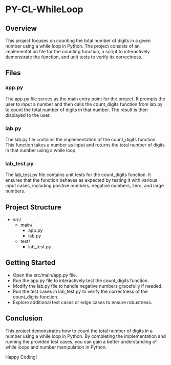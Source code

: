 # PY-CL-WhileLoop

## Overview
This project focuses on counting the total number of digits in a given number using a while loop in Python. The project consists of an implementation file for the counting function, a script to interactively demonstrate the function, and unit tests to verify its correctness.

## Files

### app.py
The app.py file serves as the main entry point for the project. It prompts the user to input a number and then calls the count_digits function from lab.py to count the total number of digits in that number. The result is then displayed to the user.

### lab.py
The lab.py file contains the implementation of the count_digits function. This function takes a number as input and returns the total number of digits in that number using a while loop.

### lab_test.py
The lab_test.py file contains unit tests for the count_digits function. It ensures that the function behaves as expected by testing it with various input cases, including positive numbers, negative numbers, zero, and large numbers.

## Project Structure

- src/
  - main/
    - app.py
    - lab.py
  - test/
    - lab_test.py

## Getting Started
- Open the src/main/app.py file.
- Run the app.py file to interactively test the count_digits function.
- Modify the lab.py file to handle negative numbers gracefully if needed.
- Run the test cases in lab_test.py to verify the correctness of the count_digits function.
- Explore additional test cases or edge cases to ensure robustness.

## Conclusion
This project demonstrates how to count the total number of digits in a number using a while loop in Python. By completing the implementation and running the provided test cases, you can gain a better understanding of while loops and number manipulation in Python.

Happy Coding!
